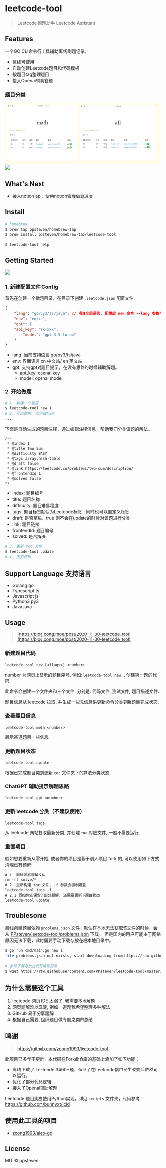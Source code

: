 # leetcode-tool

> Leetcode 刷题助手
> Leetcode Assistant

## Features
一个GO CLI命令行工具辅助离线刷题记录。
- 离线可使用
- 自动创建Leetcode题目和代码模板
- 按题目tag整理题目
- 接入Openai辅助答题

### 题目分类
![](./screenshots/toc.png)
![](./screenshots/gpt.gif)

## What's Next
- 接入notion api，使用notion管理做题进度

## Install

```bash
# homebrew
$ brew tap ppsteven/homebrew-tap
$ brew install ppsteven/homebrew-tap/leetcode-tool

$ leetcode-tool help
```

## Getting Started
![](./screenshots/usage.gif)
### 1. 新建配置文件 Config
首先在创建一个做题目录，在目录下创建 `.leetcode.json` 配置文件.

```json
{
    "lang": "go/py3/ts/java", // 项目全局语言, 配置后 new 命令 --lang 参数可省略, 目前支持 go ts js py3 java
    "env": "en/cn",
    "gpt": {
    "api_key": "sk-xxx",
        "model": "gpt-3.5-turbo"
    }
}
```
- lang: 当前支持语言 go/py3/ts/java
- env: 界面语言 cn 中文站/ en 英文站
- gpt: 支持gpt对题目提示，在没有思路的时候辅助解题。
  - api_key: openai key
  - model: openai model

### 2. 开始做题

```bash
# 1. 新建一个题目
$ leetcode-tool new 1
# 2. 写出题解, 和测试代码
...
```

下面是自动生成的题目注释，通过编辑注释信息，帮助我们分类该题的解法。
```
/**
 * @index 1
 * @title Two Sum
 * @difficulty EASY
 * @tags array,hash-table
 * @draft false
 * @link https://leetcode.cn/problems/two-sum/description/
 * @frontendId 1
 * @solved false
*/
```
- index: 题目编号
- title: 题目名称
- difficulty: 题目难易程度
- tags: 题目标签默认为Leetcode标签，同时也可以自定义标签
- draft: 是否草稿，true 则不会在update的时候对该题进行分类
- link: 题目链接
- frontendId: 题目编号
- solved: 是否解决

```bash
# 3. 更新 toc 文件
$ leetcode-tool update
# 4. 提交代码
```

## Support Language 支持语言

- Golang go
- Typescript ts
- Javascript js
- Python3 py3
- Java java

## Usage
> [https://blog.cong.moe/post/2020-11-30-leetcode_tool](https://blog.cong.moe/post/2020-11-30-leetcode_tool)

### 新建题目代码

`leetcode-tool new [<flags>] <number>`

number 为网页上显示的题目序号, 例如: `leetcode-tool new 1` 创建第一题的代码.

此命令会创建一个文件夹和三个文件, 分别是: 代码文件, 测试文件, 题目描述文件.

题目信息从 leetcode 拉取, 并生成一些元信息供更新命令分类更新题目完成状态.

### 查看题目信息

`leetcode-tool meta <number>`

展示某道题目一些信息.

### 更新题目状态

`leetcode-tool update`

根据已完成题目类别更新 `toc` 文件夹下的算法分类状态.

### ChatGPT 辅助提示解题思路
`leetcode-tool gpt <number>`

### 更新 leetcode 分类（不建议使用）

`leetcode-tool tags`

从 leetcode 网站拉取最新分类, 并创建 `toc` 对应文件, 一般不需要运行.

### 重置项目

假如想要重新从零开始, 或者你的项目是基于别人项目 fork 的, 可以使用如下方式清理已有题解:

```shell
# 1. 删除所有题解文件
rm -rf solve/*
# 2. 重新构建 toc 文件, -f 参数会强制覆盖
leetcode-tool tags -f
# 2.1 假如你还保留了部分题解, 还需要更新下题目状态
leetcode-tool update
```
## Troublesome

离线创建题目依赖 `problems.json` 文件，默认在本地无法获取该文件的时候，会从 [PPsteven/leetcode-tool/problems.json](https://raw.githubusercontent.com/PPsteven/leetcode-tool/master/problems.json) 下载。
但是国内的用户可能由于网络原因无法下载，此时需要手动下载存放在吧本地目录中。
```bash
$ go run cmd/main.go new 1
file problems.json not exists, start downloading from https://raw.githubusercontent.com/PPsteven/leetcode-tool/master/problems.json

# 手动下载存放在代码编写目录
$ wget https://raw.githubusercontent.com/PPsteven/leetcode-tool/master/problems.json
```
## 为什么需要这个工具

1. leetcode 网页 IDE 太弱了, 我需要本地解题
1. 网页题解难以沉淀, 例如一道题我希望整理多种解法
1. GitHub 易于分享题解
1. 根据自己需要, 组织题目做专题之类的总结

## 鸣谢
> https://github.com/zcong1993/leetcode-tool

此项目已多年不更新，本代码在Fork此仓库的基础上添加了如下功能：
- 离线下载了 Leetcode 3400+题，保证了在Leetcode接口发生改变后依然可以运行。
- 优化了部分代码逻辑
- 接入了Openai辅助解题

Leetcode 题目爬虫使用Python实现，详见 `scripts` 文件夹，代码参考：https://github.com/bunnyxt/lcid

## 使用此工具的项目

- [zcong1993/algo-go](https://github.com/zcong1993/algo-go)

## License

MIT &copy; ppsteven
